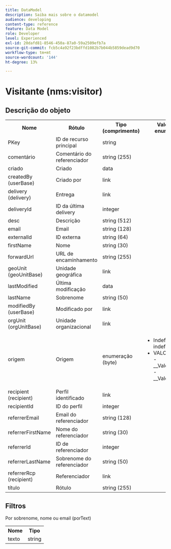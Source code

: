 ```yaml
---
title: DataModel
description: Saiba mais sobre o datamodel
audience: developing
content-type: reference
feature: Data Model
role: Developer
level: Experienced
exl-id: 20dafd81-8546-450a-87a0-59a2509efb7a
source-git-commit: fcb5c4a92f23bdffd1082b7b044b5859dead9d70
workflow-type: tm+mt
source-wordcount: '144'
ht-degree: 13%

---
```


# Visitante (nms:visitor)

## Descrição do objeto

<table>
    <tr>
        <th>Nome</th>
        <th>Rótulo</th>
        <th>Tipo (comprimento)</th>
        <th>Valores de enumeração</th>
    </tr>
    <tr>
        <td>PKey</td>
        <td>ID de recurso principal</td>
        <td>string </td>
        <td> </td>
    </tr>
    <tr>
        <td>comentário</td>
        <td>Comentário do referenciador</td>
        <td>string (255)</td>
        <td> </td>
    </tr>
    <tr>
        <td>criado</td>
        <td>Criado</td>
        <td>data </td>
        <td> </td>
    </tr>
    <tr>
        <td>createdBy (userBase)</td>
        <td>Criado por</td>
        <td>link </td>
        <td> </td>
    </tr>
    <tr>
        <td>delivery (delivery)</td>
        <td>Entrega</td>
        <td>link </td>
        <td> </td>
    </tr>
    <tr>
        <td>deliveryId</td>
        <td>ID da última delivery</td>
        <td>integer </td>
        <td> </td>
    </tr>
    <tr>
        <td>desc</td>
        <td>Descrição</td>
        <td>string (512)</td>
        <td> </td>
    </tr>
    <tr>
        <td>email</td>
        <td>Email</td>
        <td>string (128)</td>
        <td> </td>
    </tr>
    <tr>
        <td>externalId</td>
        <td>ID externa</td>
        <td>string (64)</td>
        <td> </td>
    </tr>
    <tr>
        <td>firstName</td>
        <td>Nome</td>
        <td>string (30)</td>
        <td> </td>
    </tr>
    <tr>
        <td>forwardUrl</td>
        <td>URL de encaminhamento</td>
        <td>string (255)</td>
        <td> </td>
    </tr>
    <tr>
        <td>geoUnit (geoUnitBase)</td>
        <td>Unidade geográfica</td>
        <td>link </td>
        <td> </td>
    </tr>
    <tr>
        <td>lastModified</td>
        <td>Última modificação</td>
        <td>data </td>
        <td> </td>
    </tr>
    <tr>
        <td>lastName</td>
        <td>Sobrenome</td>
        <td>string (50)</td>
        <td> </td>
    </tr>
    <tr>
        <td>modifiedBy (userBase)</td>
        <td>Modificado por</td>
        <td>link </td>
        <td> </td>
    </tr>
    <tr>
        <td>orgUnit (orgUnitBase)</td>
        <td>Unidade organizacional</td>
        <td>link </td>
        <td> </td>
    </tr>
    <tr>
        <td>origem</td>
        <td>Origem</td>
        <td>enumeração (byte) </td>
        <td>
            <ul>
            <li>Indefinido - indefinido - 0</li>
            <li>VALOR INVÁLIDO - __Valor_Inválido__ - __Valor_Inválido__</li>
            </ul>
        </td>
    </tr>
    <tr>
        <td>recipient (recipient)</td>
        <td>Perfil identificado</td>
        <td>link </td>
        <td> </td>
    </tr>
    <tr>
        <td>recipientId</td>
        <td>ID do perfil</td>
        <td>integer </td>
        <td> </td>
    </tr>
    <tr>
        <td>referrerEmail</td>
        <td>Email do referenciador</td>
        <td>string (128)</td>
        <td> </td>
    </tr>
    <tr>
        <td>referrerFirstName</td>
        <td>Nome do referenciador</td>
        <td>string (30)</td>
        <td> </td>
    </tr>
    <tr>
        <td>referrerId</td>
        <td>ID de referenciador</td>
        <td>integer </td>
        <td> </td>
    </tr>
    <tr>
        <td>referrerLastName</td>
        <td>Sobrenome do referenciador</td>
        <td>string (50)</td>
        <td> </td>
    </tr>
    <tr>
        <td>referrerRcp (recipient)</td>
        <td>Referenciador</td>
        <td>link </td>
        <td> </td>
    </tr>
    <tr>
        <td>título</td>
        <td>Rótulo</td>
        <td>string (255)</td>
        <td> </td>
    </tr>
</table>

## Filtros

Por sobrenome, nome ou email (porText)</p>

<table>
        <tr>
        <th>Nome</th>
        <th>Tipo</th>
        </tr>
        <tr>
        <td>texto</td>
        <td>string</td>
        </tr>
    </table>
